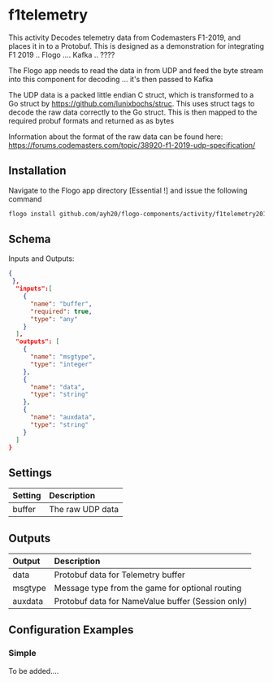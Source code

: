 # f1telemetry

This activity Decodes telemetry data from Codemasters F1-2019, and places it in to a Protobuf.
This is designed as a demonstration for integrating F1 2019 .. Flogo .... Kafka .. ????

The Flogo app needs to read the data in from UDP and feed the byte stream into this component for decoding ... it's then passed to Kafka

The UDP data is a packed little endian C struct, which is transformed to a Go struct by https://github.com/lunixbochs/struc. This uses struct tags to decode the raw data correctly to the Go struct.
This is then mapped to the required probuf formats and returned as as bytes

Information about the format of the raw data can be found here: https://forums.codemasters.com/topic/38920-f1-2019-udp-specification/

## Installation

Navigate to the Flogo app directory [Essential !] and issue the following command

```bash
flogo install github.com/ayh20/flogo-components/activity/f1telemetry2019proto
```

## Schema

Inputs and Outputs:

```json
{
 },
  "inputs":[
    {
      "name": "buffer",
      "required": true,
      "type": "any"
    }
  ],
  "outputs": [
    {
      "name": "msgtype",
      "type": "integer"
    },
    {
      "name": "data",
      "type": "string"
    },
    {
      "name": "auxdata",
      "type": "string"
    }
  ]
}
```

## Settings

| Setting | Description      |
| :------ | :--------------- |
| buffer  | The raw UDP data |

## Outputs

| Output  | Description                                       |
| :------ | :------------------------------------------------ |
| data    | Protobuf data for Telemetry buffer                |
| msgtype | Message type from the game for optional routing   |
| auxdata | Protobuf data for NameValue buffer (Session only) |

## Configuration Examples

### Simple

To be added....

